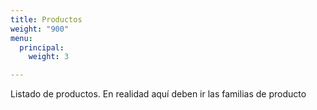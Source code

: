 ```yaml
---
title: Productos
weight: "900"
menu:
  principal:
    weight: 3

---
```

Listado de productos.
En realidad aquí deben ir las familias de producto